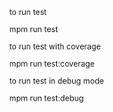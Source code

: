 to run test

mpm run test

to run test with coverage

mpm run test:coverage

to run test in debug mode

mpm run test:debug